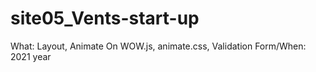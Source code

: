# site05_Vents-start-up
What: Layout, Animate On WOW.js, animate.css, Validation Form/When: 2021 year

